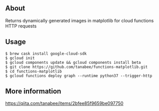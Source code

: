 ## About
Returns dynamically generated images in matplotlib for cloud functions HTTP requests

## Usage

```
$ brew cask install google-cloud-sdk
$ gcloud init
$ gcloud components update && gcloud components install beta
$ git clone https://github.com/tanabee/functions-matplotlib.git
$ cd functions-matplotlib
$ gcloud functions deploy graph --runtime python37 --trigger-http
```

## More information

https://qiita.com/tanabee/items/2bfee85f9659be097750
